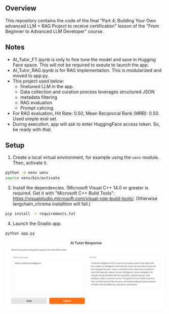 ## Overview

This repository contains the code of the final "Part 4; Building Your Own advanced LLM + RAG Project to receive certification" lesson of the "From Beginner to Advanced LLM Developer" course.

## Notes
- AI_Tutor_FT.ipynb is only to fine tune the model and save in Hugging Face space. This will not be required to exeute to launch the app. 
- AI_Tutor_RAG.ipynb is for RAG implementation. This is modularized and moved to app.py.
- This project used below:
    - finetuned LLM in the app. 
    - Data collection and curation process leverages structured JSON
    - metadata filtering
    - RAG evaluation
    - Prompt cahcing
- For RAG evaluation, Hit Rate: 0.50, Mean Reciprocal Rank (MRR): 0.50. Used simple eval set.
- During execution, app will ask to enter HuggingFace access token. So, be ready with that.

## Setup

1. Create a local virtual environment, for example using the `venv` module. Then, activate it.

```bash
python -m venv venv
source venv/bin/activate
```

3. Install the dependencies. (Microsoft Visual C++ 14.0 or greater is required. Get it with "Microsoft C++ Build Tools": https://visualstudio.microsoft.com/visual-cpp-build-tools/. Otherwise langchain_chroma installtion will fail.)

```bash
pip install -r requirements.txt
```

4. Launch the Gradio app.

```bash
python app.py
```

![alt text](rag_response.PNG)